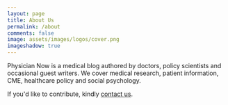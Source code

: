 ```yaml
---
layout: page
title: About Us
permalink: /about
comments: false
image: assets/images/logos/cover.png
imageshadow: true
---
```


Physician Now is a medical blog authored by doctors, policy scientists and occasional guest writers. We cover medical research, patient information, CME, healthcare policy and social psychology. 

If you'd like to contribute, kindly <a href="{{ site.baseurl }}/contact.html">contact us</a>.


